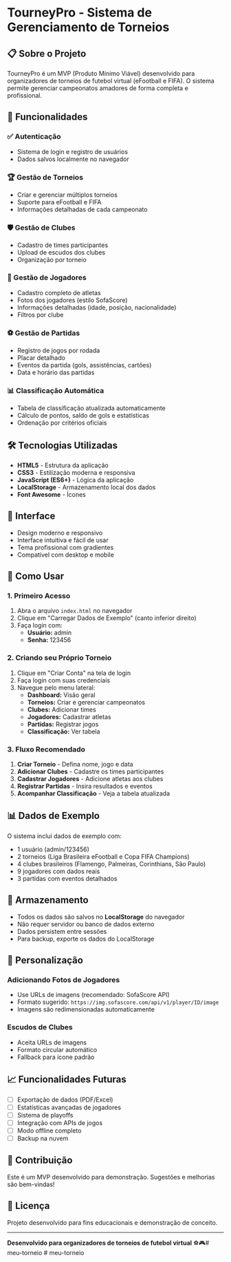 # TourneyPro - Sistema de Gerenciamento de Torneios

## 📋 Sobre o Projeto

TourneyPro é um MVP (Produto Mínimo Viável) desenvolvido para organizadores de torneios de futebol virtual (eFootball e FIFA). O sistema permite gerenciar campeonatos amadores de forma completa e profissional.

## 🚀 Funcionalidades

### ✅ Autenticação
- Sistema de login e registro de usuários
- Dados salvos localmente no navegador

### 🏆 Gestão de Torneios
- Criar e gerenciar múltiplos torneios
- Suporte para eFootball e FIFA
- Informações detalhadas de cada campeonato

### 🛡️ Gestão de Clubes
- Cadastro de times participantes
- Upload de escudos dos clubes
- Organização por torneio

### 👥 Gestão de Jogadores
- Cadastro completo de atletas
- Fotos dos jogadores (estilo SofaScore)
- Informações detalhadas (idade, posição, nacionalidade)
- Filtros por clube

### ⚽ Gestão de Partidas
- Registro de jogos por rodada
- Placar detalhado
- Eventos da partida (gols, assistências, cartões)
- Data e horário das partidas

### 📊 Classificação Automática
- Tabela de classificação atualizada automaticamente
- Cálculo de pontos, saldo de gols e estatísticas
- Ordenação por critérios oficiais

## 🛠️ Tecnologias Utilizadas

- **HTML5** - Estrutura da aplicação
- **CSS3** - Estilização moderna e responsiva
- **JavaScript (ES6+)** - Lógica da aplicação
- **LocalStorage** - Armazenamento local dos dados
- **Font Awesome** - Ícones

## 📱 Interface

- Design moderno e responsivo
- Interface intuitiva e fácil de usar
- Tema profissional com gradientes
- Compatível com desktop e mobile

## 🎯 Como Usar

### 1. Primeiro Acesso
1. Abra o arquivo `index.html` no navegador
2. Clique em "Carregar Dados de Exemplo" (canto inferior direito)
3. Faça login com:
   - **Usuário:** admin
   - **Senha:** 123456

### 2. Criando seu Próprio Torneio
1. Clique em "Criar Conta" na tela de login
2. Faça login com suas credenciais
3. Navegue pelo menu lateral:
   - **Dashboard:** Visão geral
   - **Torneios:** Criar e gerenciar campeonatos
   - **Clubes:** Adicionar times
   - **Jogadores:** Cadastrar atletas
   - **Partidas:** Registrar jogos
   - **Classificação:** Ver tabela

### 3. Fluxo Recomendado
1. **Criar Torneio** - Defina nome, jogo e data
2. **Adicionar Clubes** - Cadastre os times participantes
3. **Cadastrar Jogadores** - Adicione atletas aos clubes
4. **Registrar Partidas** - Insira resultados e eventos
5. **Acompanhar Classificação** - Veja a tabela atualizada

## 📊 Dados de Exemplo

O sistema inclui dados de exemplo com:
- 1 usuário (admin/123456)
- 2 torneios (Liga Brasileira eFootball e Copa FIFA Champions)
- 4 clubes brasileiros (Flamengo, Palmeiras, Corinthians, São Paulo)
- 9 jogadores com dados reais
- 3 partidas com eventos detalhados

## 💾 Armazenamento

- Todos os dados são salvos no **LocalStorage** do navegador
- Não requer servidor ou banco de dados externo
- Dados persistem entre sessões
- Para backup, exporte os dados do LocalStorage

## 🔧 Personalização

### Adicionando Fotos de Jogadores
- Use URLs de imagens (recomendado: SofaScore API)
- Formato sugerido: `https://img.sofascore.com/api/v1/player/ID/image`
- Imagens são redimensionadas automaticamente

### Escudos de Clubes
- Aceita URLs de imagens
- Formato circular automático
- Fallback para ícone padrão

## 📈 Funcionalidades Futuras

- [ ] Exportação de dados (PDF/Excel)
- [ ] Estatísticas avançadas de jogadores
- [ ] Sistema de playoffs
- [ ] Integração com APIs de jogos
- [ ] Modo offline completo
- [ ] Backup na nuvem

## 🤝 Contribuição

Este é um MVP desenvolvido para demonstração. Sugestões e melhorias são bem-vindas!

## 📄 Licença

Projeto desenvolvido para fins educacionais e demonstração de conceito.

---

**Desenvolvido para organizadores de torneios de futebol virtual** ⚽🎮#   m e u - t o r n e i o  
 #   m e u - t o r n e i o  
 